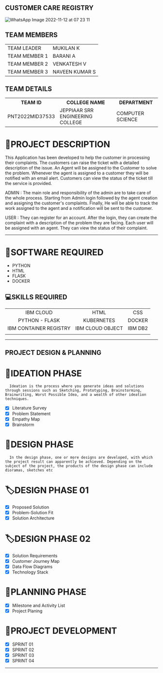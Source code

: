 ##  CUSTOMER CARE REGISTRY
![WhatsApp Image 2022-11-12 at 07 23 11](https://user-images.githubusercontent.com/113246710/201478758-167aa675-670b-4e16-99cd-c3161fdfbdf4.jpg)

<!DOCTYPE html>
<html>
<body>
<h2>TEAM MEMBERS</h2>
<table>
  <tr>
    <td>TEAM LEADER</td>
    <td>MUKILAN K</td>
  <tr>
    <td>TEAM MEMBER 1</td>
    <td>BARANI A</td>
  </tr>
  <tr>
    <td>TEAM MEMBER 2</td>
    <td>VENKATESH V</td>
  </tr>
  <tr>
    <td>TEAM MEMBER 3</td>
    <td>NAVEEN KUMAR S</td>
  </tr>
  </table>

<h2>TEAM DETAILS</h2>

<table>
  <tr>
    <th>TEAM ID</th>
    <th>COLLEGE NAME</th>
    <th>DEPARTMENT</th>
  </tr>
  <tr>
    <td>PNT2022MID37533</td>
    <td>JEPPIAAR SRR ENGINEERING COLLEGE</td>
    <td>COMPUTER SCIENCE</td>
  </tr>
 
</table>
</body>
</html>

# 📝PROJECT DESCRIPTION

This Application has been developed to help the customer in processing their complaints.  The customers can raise the ticket with a detailed description of the issue.  An Agent will be assigned to the Customer to solve the problem.  Whenever the agent is assigned to a customer they will be notified with an email alert.  Customers can view the status of the ticket till the service is provided.

 ADMIN :
 The main role and responsibility of the admin are to take care of the whole process.  Starting from Admin login followed by the agent creation and assigning the customer's complaints.  Finally, He will be able to track the work assigned to the agent and a notification will be sent to the customer.

 USER :
 They can register for an account.  After the login, they can create the complaint with a description of the problem they are facing.  Each user will be assigned with an agent.  They can view the status of their complaint.
<hr>

#  💾SOFTWARE REQUIRED <br />
- PYTHON<br />
- HTML<br />
- FLASK<br />
- DOCKER<br />
##  💻SKILLS REQUIRED
|    |   |   |
| :---:         |     :---:      |          :---: | 
| IBM CLOUD   | HTML     | CSS    | JAVASCRIPT | 
| PYTHON - FLASK    | KUBERNETES      | DOCKER    |
| IBM CONTAINER REGISTRY | IBM CLOUD OBJECT | IBM DB2 |
| | | |
<hr>

## PROJECT DESIGN & PLANNING
# 🧩IDEATION PHASE

      Ideation is the process where you generate ideas and solutions through sessions such as Sketching, Prototyping, Brainstorming, Brainwriting, Worst Possible Idea, and a wealth of other ideation techniques.
- [x] Literature Survey
- [x] Problem Statement
- [x] Empathy Map
- [x] Brainstorm

# 📝DESIGN PHASE 
      In the design phase, one or more designs are developed, with which the project result can apparently be achieved. Depending on the subject of the project, the products of the design phase can include dioramas, sketches etc

#  🏷️DESIGN PHASE 01 
- [x] Proposed Solution
- [x] Problem-Solution Fit
- [x] Solution Architecture

 # 🏷️DESIGN PHASE 02 
- [x] Solution Requirements
- [x] Customer Journey Map
- [x] Data Flow Diagrams
- [x] Technology Stack

# 🧨PLANNING PHASE
- [x] Milestone and Activity List
- [x] Project Planing

# 🧨PROJECT DEVELOPMENT 
- [x] SPRINT 01
- [x] SPRINT 02
- [x] SPRINT 03
- [x] SPRINT 04

<hr>




